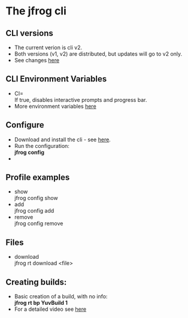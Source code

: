 
# The jfrog cli

## CLI versions
- The current verion is cli v2.
- Both versions (v1, v2) are distributed, but updates will go to v2 only.
- See changes [here](https://www.jfrog.com/confluence/display/CLI/JFrog+CLI#JFrogCLI-ListofchangesinJFrogCLIv2)

## CLI Environment Variables

- CI=  
If true, disables interactive prompts and progress bar.
- More environment variables [here](https://www.jfrog.com/confluence/display/CLI/JFrog+CLI#JFrogCLI-EnvironmentVariables)

## Configure

- Download and install the cli - see [here](https://www.jfrog.com/confluence/display/CLI/JFrog+CLI#JFrogCLI-General).  
- Run the configuration:  
**jfrog  config**
- 

## Profile examples

- show  
jfrog config show
- add  
jfrog config add
- remove  
jfrog config remove

## Files

- download  
jfrog rt download \<file\>


## Creating builds:

- Basic creation of a build, with no info:  
**jfrog rt bp YuvBuild 1**
- For a detailed video see [here](https://www.youtube.com/watch?v=n9nAl4ofUfs)